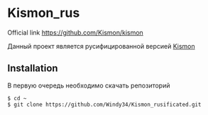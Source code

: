 # Kismon_rus
Official link https://github.com/Kismon/kismon

Данный проект является русифицированной версией <a href="https://github.com/Kismon/kismon">Kismon</a>

## Installation
В первую очередь необходимо скачать репозиторий
```
$ cd ~
$ git clone https://github.com/Windy34/Kismon_rusificated.git

```
